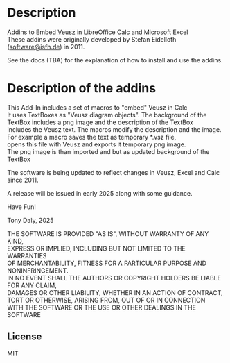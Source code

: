 # Description

Addins to Embed [Veusz](https://github.com/veusz/veusz/) in LibreOffice Calc and Microsoft Excel   
These addins were originally developed by Stefan Eidelloth (software@isfh.de) in 2011. 

See the docs (TBA) for the explanation of how to install and use the addins.   

# Description of the addins
This Add-In includes a set of macros to "embed" Veusz in Calc  
It uses TextBoxes as "Veusz diagram objects". The background of the  
TextBox includes a png image and the description of the TextBox  
includes the Veusz text. The macros modify the description and the image.  
For example a macro saves the text as temporary *.vsz file,  
opens this file with Veusz and exports it temporary png image.  
The png image is than imported and but as updated background of the TextBox  
  
The software is being updated to reflect changes in Veusz, Excel and Calc since 2011.

A release will be issued in early 2025 along with some guidance.

Have Fun!  

Tony Daly, 2025

THE SOFTWARE IS PROVIDED "AS IS", WITHOUT WARRANTY OF ANY KIND,  
EXPRESS OR IMPLIED, INCLUDING BUT NOT LIMITED TO THE WARRANTIES  
OF MERCHANTABILITY, FITNESS FOR A PARTICULAR PURPOSE AND NONINFRINGEMENT.  
IN NO EVENT SHALL THE AUTHORS OR COPYRIGHT HOLDERS BE LIABLE FOR ANY CLAIM,  
DAMAGES OR OTHER LIABILITY, WHETHER IN AN ACTION OF CONTRACT,  
TORT OR OTHERWISE, ARISING FROM, OUT OF OR IN CONNECTION  
WITH THE SOFTWARE OR THE USE OR OTHER DEALINGS IN THE SOFTWARE    

## License
MIT
